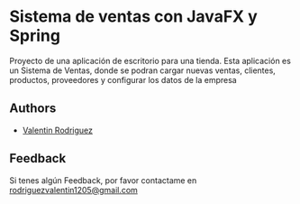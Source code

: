# Sistema de ventas con JavaFX y Spring

Proyecto de una aplicación de escritorio para una tienda. Esta aplicación es un Sistema de Ventas, donde se podran cargar nuevas ventas, clientes, productos, proveedores y configurar los datos de la empresa 

## Authors

- [Valentin Rodriguez](https://www.github.com/valen-rodriguez)

## Feedback

Si tenes algún Feedback, por favor contactame en rodriguezvalentin1205@gmail.com
